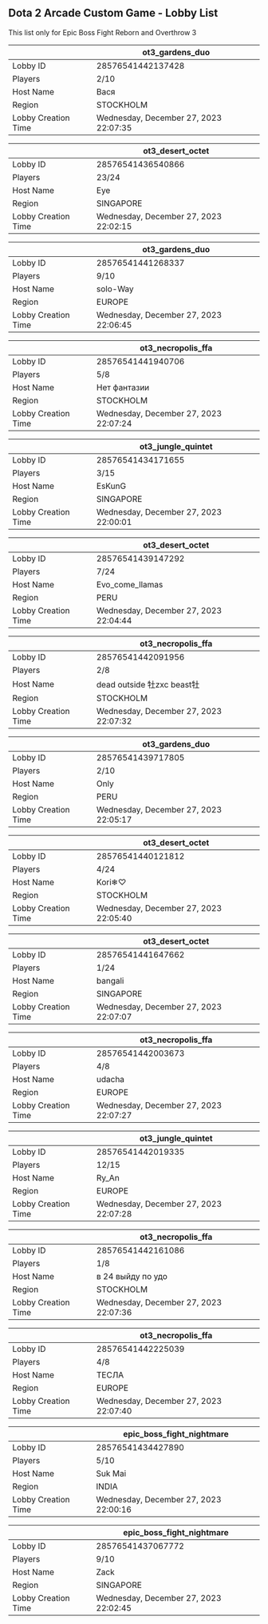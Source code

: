 ## Dota 2 Arcade Custom Game - Lobby List

This list only for Epic Boss Fight Reborn and Overthrow 3

|  | ot3_gardens_duo |
| ------ | ------ |
| Lobby ID | 28576541442137428 |
| Players | 2/10 |
| Host Name | Вася |
| Region | STOCKHOLM |
| Lobby Creation Time | Wednesday, December 27, 2023 22:07:35 |


|  | ot3_desert_octet |
| ------ | ------ |
| Lobby ID | 28576541436540866 |
| Players | 23/24 |
| Host Name | Eye |
| Region | SINGAPORE |
| Lobby Creation Time | Wednesday, December 27, 2023 22:02:15 |


|  | ot3_gardens_duo |
| ------ | ------ |
| Lobby ID | 28576541441268337 |
| Players | 9/10 |
| Host Name | solo-Way |
| Region | EUROPE |
| Lobby Creation Time | Wednesday, December 27, 2023 22:06:45 |


|  | ot3_necropolis_ffa |
| ------ | ------ |
| Lobby ID | 28576541441940706 |
| Players | 5/8 |
| Host Name | Нет фантазии |
| Region | STOCKHOLM |
| Lobby Creation Time | Wednesday, December 27, 2023 22:07:24 |


|  | ot3_jungle_quintet |
| ------ | ------ |
| Lobby ID | 28576541434171655 |
| Players | 3/15 |
| Host Name | EsKunG |
| Region | SINGAPORE |
| Lobby Creation Time | Wednesday, December 27, 2023 22:00:01 |


|  | ot3_desert_octet |
| ------ | ------ |
| Lobby ID | 28576541439147292 |
| Players | 7/24 |
| Host Name | Evo_come_llamas |
| Region | PERU |
| Lobby Creation Time | Wednesday, December 27, 2023 22:04:44 |


|  | ot3_necropolis_ffa |
| ------ | ------ |
| Lobby ID | 28576541442091956 |
| Players | 2/8 |
| Host Name | dead outside 牡zxc beast牡 |
| Region | STOCKHOLM |
| Lobby Creation Time | Wednesday, December 27, 2023 22:07:32 |


|  | ot3_gardens_duo |
| ------ | ------ |
| Lobby ID | 28576541439717805 |
| Players | 2/10 |
| Host Name | Only |
| Region | PERU |
| Lobby Creation Time | Wednesday, December 27, 2023 22:05:17 |


|  | ot3_desert_octet |
| ------ | ------ |
| Lobby ID | 28576541440121812 |
| Players | 4/24 |
| Host Name | Kori❄♡ |
| Region | STOCKHOLM |
| Lobby Creation Time | Wednesday, December 27, 2023 22:05:40 |


|  | ot3_desert_octet |
| ------ | ------ |
| Lobby ID | 28576541441647662 |
| Players | 1/24 |
| Host Name | bangali |
| Region | SINGAPORE |
| Lobby Creation Time | Wednesday, December 27, 2023 22:07:07 |


|  | ot3_necropolis_ffa |
| ------ | ------ |
| Lobby ID | 28576541442003673 |
| Players | 4/8 |
| Host Name | udacha |
| Region | EUROPE |
| Lobby Creation Time | Wednesday, December 27, 2023 22:07:27 |


|  | ot3_jungle_quintet |
| ------ | ------ |
| Lobby ID | 28576541442019335 |
| Players | 12/15 |
| Host Name | Ry_An |
| Region | EUROPE |
| Lobby Creation Time | Wednesday, December 27, 2023 22:07:28 |


|  | ot3_necropolis_ffa |
| ------ | ------ |
| Lobby ID | 28576541442161086 |
| Players | 1/8 |
| Host Name | в 24 выйду по удо |
| Region | STOCKHOLM |
| Lobby Creation Time | Wednesday, December 27, 2023 22:07:36 |


|  | ot3_necropolis_ffa |
| ------ | ------ |
| Lobby ID | 28576541442225039 |
| Players | 4/8 |
| Host Name | ТЕСЛА |
| Region | EUROPE |
| Lobby Creation Time | Wednesday, December 27, 2023 22:07:40 |


|  | epic_boss_fight_nightmare |
| ------ | ------ |
| Lobby ID | 28576541434427890 |
| Players | 5/10 |
| Host Name | Suk Mai |
| Region | INDIA |
| Lobby Creation Time | Wednesday, December 27, 2023 22:00:16 |


|  | epic_boss_fight_nightmare |
| ------ | ------ |
| Lobby ID | 28576541437067772 |
| Players | 9/10 |
| Host Name | Zack |
| Region | SINGAPORE |
| Lobby Creation Time | Wednesday, December 27, 2023 22:02:45 |


